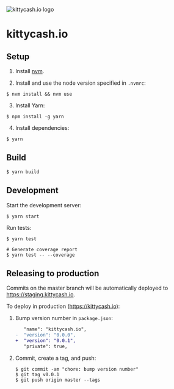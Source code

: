 ![kittycash.io logo](https://raw.githubusercontent.com/kittycash/kittycash.io/22b80498116b631000a541b6682a140e135686fe/KittyCash.png)

# kittycash.io

## Setup

1. Install [nvm](https://github.com/creationix/nvm).

2. Install and use the node version specified in `.nvmrc`:

  ```shell
  $ nvm install && nvm use
  ```

3. Install Yarn:

  ```shell
  $ npm install -g yarn
  ```

4. Install dependencies:

  ```shell
  $ yarn
  ```

## Build

```shell
$ yarn build
```

## Development

Start the development server:

```shell
$ yarn start
```

Run tests:

```shell
$ yarn test

# Generate coverage report
$ yarn test -- --coverage
```

## Releasing to production

Commits on the master branch will be automatically deployed to https://staging.kittycash.io.

To deploy in production (https://kittycash.io):

1. Bump version number in `package.json`:

    ```diff
       "name": "kittycash.io",
    -  "version": "0.0.0",
    +  "version": "0.0.1",
       "private": true,
    ```
2. Commit, create a tag, and push:

    ```shell
    $ git commit -am "chore: bump version number"
    $ git tag v0.0.1
    $ git push origin master --tags
    ```
